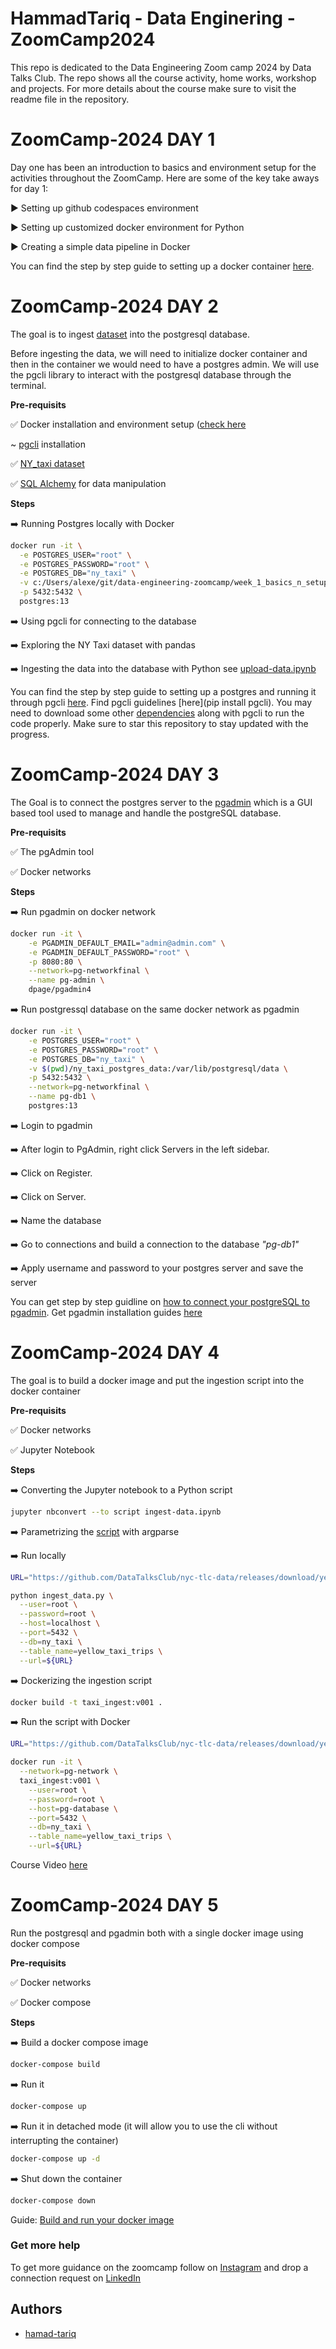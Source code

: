 
# HammadTariq - Data Enginering - ZoomCamp2024

This repo is dedicated to the Data Engineering Zoom camp 2024 by Data Talks Club. The repo shows all the course activity, home works, workshop and projects. For more details about the course make sure to visit the readme file in the repository.

# ZoomCamp-2024 DAY 1

Day one has been an introduction to basics and environment setup for the activities throughout the ZoomCamp. Here are some of the key take aways for day 1:

▶️ Setting up github codespaces environment

▶️ Setting up customized docker environment for Python

▶️ Creating a simple data pipeline in Docker

You can find the step by step guide to setting up a docker container [here](https://youtu.be/EYNwNlOrpr0?list=PL3MmuxUbc_hJed7dXYoJw8DoCuVHhGEQb).


# ZoomCamp-2024 DAY 2

The goal is to ingest [dataset](https://www.nyc.gov/site/tlc/about/tlc-trip-record-data.page) into the postgresql database. 

Before ingesting the data, we will need to initialize docker container and then in the container we would need to have a postgres admin. We will use the pgcli library to interact with the postgresql database through the terminal. 

**Pre-requisits**

✅ Docker installation and environment setup ([check here](https://youtu.be/EYNwNlOrpr0?list=PL3MmuxUbc_hJed7dXYoJw8DoCuVHhGEQb)

~ [pgcli](https://pypi.org/project/pgcli/) installation

✅ [NY_taxi dataset](https://www.nyc.gov/site/tlc/about/tlc-trip-record-data.page)

✅ [SQL Alchemy](https://pypi.org/project/SQLAlchemy/) for data manipulation

**Steps**

➡️ Running Postgres locally with Docker

```bash
docker run -it \
  -e POSTGRES_USER="root" \
  -e POSTGRES_PASSWORD="root" \
  -e POSTGRES_DB="ny_taxi" \
  -v c:/Users/alexe/git/data-engineering-zoomcamp/week_1_basics_n_setup/2_docker_sql/ny_taxi_postgres_data:/var/lib/postgresql/data \
  -p 5432:5432 \
  postgres:13
```

➡️ Using pgcli for connecting to the database

➡️ Exploring the NY Taxi dataset with pandas

➡️ Ingesting the data into the database with Python see [upload-data.ipynb](https://github.com/hamad-tariq/HammadTariq-ZoomCamp2024/blob/main/week_1_basics_n_setup/2_docker_sql/upload-data.ipynb)  

You can find the step by step guide to setting up a postgres and running it through pgcli [here](https://youtu.be/2JM-ziJt0WI?list=PL3MmuxUbc_hJed7dXYoJw8DoCuVHhGEQb). Find pgcli guidelines [here](pip install pgcli). You may need to download some other [dependencies](https://pypi.org/project/psycopg2/) along with pgcli to run the code properly. Make sure to star this repository to stay updated with the progress. 

# ZoomCamp-2024 DAY 3

The Goal is to connect the postgres server to the [pgadmin](https://www.pgadmin.org/) which is a GUI based tool used to manage and handle the postgreSQL database.


**Pre-requisits**

✅ The pgAdmin tool

✅ Docker networks

**Steps**

➡️ Run pgadmin on docker network
```bash
docker run -it \
    -e PGADMIN_DEFAULT_EMAIL="admin@admin.com" \
    -e PGADMIN_DEFAULT_PASSWORD="root" \
    -p 8080:80 \
    --network=pg-networkfinal \
    --name pg-admin \
    dpage/pgadmin4
```

➡️ Run postgressql database on the same docker network as pgadmin

```bash
docker run -it \
    -e POSTGRES_USER="root" \
    -e POSTGRES_PASSWORD="root" \
    -e POSTGRES_DB="ny_taxi" \
    -v $(pwd)/ny_taxi_postgres_data:/var/lib/postgresql/data \
    -p 5432:5432 \
    --network=pg-networkfinal \
    --name pg-db1 \
    postgres:13
```

➡️ Login to pgadmin

➡️ After login to PgAdmin, right click Servers in the left sidebar.

➡️ Click on Register.

➡️ Click on Server.

➡️ Name the database

➡️ Go to connections and build a connection to the database *"pg-db1"*

➡️ Apply username and password to your postgres server and save the server


You can get step by step guidline on [how to connect your postgreSQL to pgadmin](https://www.youtube.com/watch?v=hCAIVe9N0ow&list=PL3MmuxUbc_hJed7dXYoJw8DoCuVHhGEQb). Get pgadmin installation guides [here](https://www.pgadmin.org/)

# ZoomCamp-2024 DAY 4

The goal is to build a docker image and put the ingestion script into the docker container


**Pre-requisits**

✅ Docker networks

✅ Jupyter Notebook

**Steps**

➡️ Converting the Jupyter notebook to a Python script

```bash
jupyter nbconvert --to script ingest-data.ipynb
```

➡️ Parametrizing the [script](https://github.com/hamad-tariq/HammadTariq-ZoomCamp2024/blob/main/week_1_basics_n_setup/2_docker_sql/ingest-data.py) with argparse

➡️ Run locally
```bash
URL="https://github.com/DataTalksClub/nyc-tlc-data/releases/download/yellow/yellow_tripdata_2021-01.csv.gz"

python ingest_data.py \
  --user=root \
  --password=root \
  --host=localhost \
  --port=5432 \
  --db=ny_taxi \
  --table_name=yellow_taxi_trips \
  --url=${URL}
```

➡️ Dockerizing the ingestion script

```bash
docker build -t taxi_ingest:v001 .
```

➡️ Run the script with Docker
```bash
URL="https://github.com/DataTalksClub/nyc-tlc-data/releases/download/yellow/yellow_tripdata_2021-01.csv.gz"

docker run -it \
  --network=pg-network \
  taxi_ingest:v001 \
    --user=root \
    --password=root \
    --host=pg-database \
    --port=5432 \
    --db=ny_taxi \
    --table_name=yellow_taxi_trips \
    --url=${URL}
```

Course Video [here](https://www.youtube.com/watch?v=B1WwATwf-vY&list=PL3MmuxUbc_hJed7dXYoJw8DoCuVHhGEQb&ab_channel=DataTalksClub%E2%AC%9B)

# ZoomCamp-2024 DAY 5

Run the postgresql and pgadmin both with a single docker image using docker compose


**Pre-requisits**

✅ Docker networks

✅ Docker compose

**Steps**

➡️ Build a docker compose image

```bash
docker-compose build
```

➡️ Run it

```bash
docker-compose up
```

➡️ Run it in detached mode (it will allow you to use the cli without interrupting the container)

```bash
docker-compose up -d
```

➡️ Shut down the container

```bash
docker-compose down
```

Guide: [Build and run your docker image](https://www.youtube.com/watch?v=hKI6PkPhpa0&list=PL3MmuxUbc_hJed7dXYoJw8DoCuVHhGEQb)

### Get more help

To get more guidance on the zoomcamp follow on [Instagram](https://www.instagram.com/hamad_tariq001/) and drop a connection request on [LinkedIn](https://www.linkedin.com/in/hammad-tariq-269623207/)

###

## Authors

- [hamad-tariq](https://github.com/hamad-tariq)

